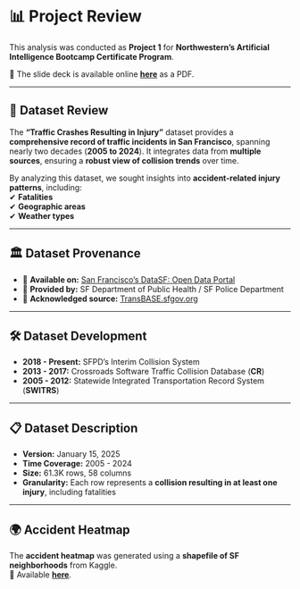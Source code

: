 # 📊 Project Review

This analysis was conducted as **Project 1** for **Northwestern’s Artificial Intelligence Bootcamp Certificate Program**.

📄 The slide deck is available online **[here](https://github.com/jrich71/project01/blob/main/2025-02-05_AI%20Bootcamp%20Project.pdf)** as a PDF.

---

## 📂 Dataset Review

The **“Traffic Crashes Resulting in Injury”** dataset provides a **comprehensive record of traffic incidents in San Francisco**, spanning nearly two decades (**2005 to 2024**). It integrates data from **multiple sources**, ensuring a **robust view of collision trends** over time.  

By analyzing this dataset, we sought insights into **accident-related injury patterns**, including:  
✔ **Fatalities**  
✔ **Geographic areas**  
✔ **Weather types**  

---

## 🏛 Dataset Provenance  

- 📌 **Available on:** [San Francisco’s DataSF: Open Data Portal](https://data.sfgov.org/)  
- 🏥 **Provided by:** SF Department of Public Health / SF Police Department  
- 🔗 **Acknowledged source:** [TransBASE.sfgov.org](https://transbase.sfgov.org)  

---

## 🛠 Dataset Development  

- **2018 - Present:** SFPD’s Interim Collision System  
- **2013 - 2017:** Crossroads Software Traffic Collision Database (**CR**)  
- **2005 - 2012:** Statewide Integrated Transportation Record System (**SWITRS**)  

---

## 📋 Dataset Description  

- **Version:** January 15, 2025  
- **Time Coverage:** 2005 - 2024  
- **Size:** 61.3K rows, 58 columns  
- **Granularity:** Each row represents a **collision resulting in at least one injury**, including fatalities  

---

## 🌍 Accident Heatmap  

The **accident heatmap** was generated using a **shapefile of SF neighborhoods** from Kaggle.  
📍 Available **[here](https://www.kaggle.com/datasets/broach/san-francisco-neighborhood-maps/data)**.  